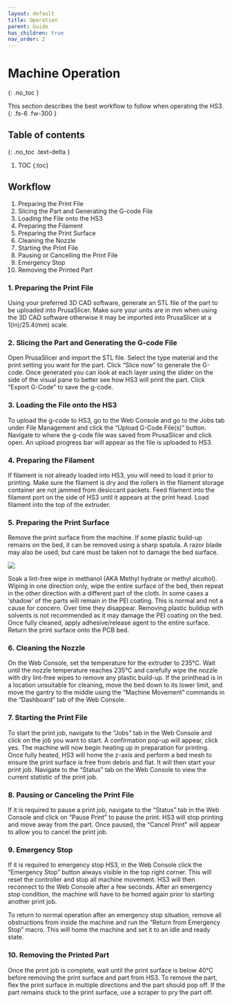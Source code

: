 ```yaml
---
layout: default
title: Operation
parent: Guide
has_children: true
nav_order: 2
---
```


# Machine Operation
{: .no_toc }

This section describes the best workflow to follow when operating the HS3.
{: .fs-6 .fw-300 }

## Table of contents
{: .no_toc .text-delta }

1. TOC
{:toc}


## Workflow

1.  Preparing the Print File
2.  Slicing the Part and Generating the G-code File
3.  Loading the File onto the HS3
4.  Preparing the Filament
5.  Preparing the Print Surface
6.  Cleaning the Nozzle
7.  Starting the Print File
8.  Pausing or Cancelling the Print File
9.  Emergency Stop
10. Removing the Printed Part

### 1. Preparing the Print File
Using your preferred 3D CAD software, generate an STL file of the part to be uploaded into PrusaSlicer. Make sure your units are in mm when using the 3D CAD software otherwise it may be imported into PrusaSlicer at a 1(in)/25.4(mm) scale.

### 2. Slicing the Part and Generating the G-code File
Open PrusaSlicer and import the STL file. Select the type material and the print setting you want for the part. Click “Slice now” to generate the G-code. Once generated you can look at each layer using the slider on the side of the visual pane to better see how HS3 will print the part. Click “Export G-Code” to save the g-code. 

### 3. Loading the File onto the HS3
To upload the g-code to HS3, go to the Web Console and go to the Jobs tab under File Management and click the “Upload G-Code File(s)” button. Navigate to where the g-code file was saved from PrusaSlicer and click open. An upload progress bar will appear as the file is uploaded to HS3. 

### 4. Preparing the Filament
If filament is not already loaded into HS3, you will need to load it prior to printing. Make sure the filament is dry and the rollers in the filament storage container are not jammed from desiccant packets. Feed filament into the filament port on the side of HS3 until it appears at the print head. Load filament into the top of the extruder. 

### 5. Preparing the Print Surface
Remove the print surface from the machine. If some plastic build-up remains on the bed, it can be removed using a sharp spatula. A razor blade may also be used, but care must be taken not to damage the bed surface.

![](assets/Bed_20Cleaning.jpg)

Soak a lint-free wipe in methanol (AKA Methyl hydrate or methyl alcohol). Wiping in one direction only, wipe the entire surface of the bed, then repeat in the other direction with a different part of the cloth. In some cases a ‘shadow’ of the parts will remain in the PEI coating. This is normal and not a cause for concern. Over time they disappear. Removing plastic buildup with solvents is not recommended as it may damage the PEI coating on the bed. Once fully cleaned, apply adhesive/release agent to the entire surface. Return the print surface onto the PCB bed.

### 6. Cleaning the Nozzle
On the Web Console, set the temperature for the extruder to 235℃. Wait until the nozzle temperature reaches 235℃ and carefully wipe the nozzle with dry lint-free wipes to remove any plastic build-up. If the printhead is in a location unsuitable for cleaning, move the bed down to its lower limit, and move the gantry to the middle using the “Machine Movement” commands in the “Dashboard” tab of the Web Console. 

### 7. Starting the Print File
To start the print job, navigate to the “Jobs” tab in the Web Console and click on the job you want to start. A confirmation pop-up will appear, click yes. The machine will now begin heating up in preparation for printing. Once fully heated, HS3 will home the z-axis and perform a bed mesh to ensure the print surface is free from debris and flat. It will then start your print job. Navigate to the “Status” tab on the Web Console to view the current statistic of the print job. 

### 8. Pausing or Canceling the Print File
If it is required to pause a print job, navigate to the “Status” tab in the Web Console and click on “Pause Print” to pause the print. HS3 will stop printing and move away from the part. Once paused, the “Cancel Print” will appear to allow you to cancel the print job. 

### 9. Emergency Stop
If it is required to emergency stop HS3, in the Web Console click the “Emergency Stop” button always visible in the top right corner. This will reset the controller and stop all machine movement. HS3 will then reconnect to the Web Console after a few seconds. After an emergency stop condition, the machine will have to be homed again prior to starting another print job. 

To return to normal operation after an emergency stop situation, remove all obstructions from inside the machine and run the “Return from Emergency Stop” macro. This will home the machine and set it to an idle and ready state. 

### 10. Removing the Printed Part
Once the print job is complete, wait until the print surface is below 40℃ before removing the print surface and part from HS3. To remove the part, flex the print surface in multiple directions and the part should pop off. If the part remains stuck to the print surface, use a scraper to pry the part off.

